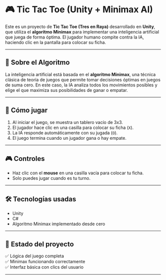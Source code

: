 # 🎮 Tic Tac Toe (Unity + Minimax AI)

Este es un proyecto de **Tic Tac Toe (Tres en Raya)** desarrollado en **Unity**, que utiliza el **algoritmo Minimax** para implementar una inteligencia artificial que juega de forma óptima. El jugador humano compite contra la IA, haciendo clic en la pantalla para colocar su ficha.

---

## 🧠 Sobre el Algoritmo

La inteligencia artificial está basada en el **algoritmo Minimax**, una técnica clásica de teoría de juegos que permite tomar decisiones óptimas en juegos de suma cero. En este caso, la IA analiza todos los movimientos posibles y elige el que maximiza sus posibilidades de ganar o empatar.

---

## 🚀 Cómo jugar

1. Al iniciar el juego, se muestra un tablero vacío de 3x3.
2. El jugador hace clic en una casilla para colocar su ficha (`X`).
3. La IA responde automáticamente con su jugada (`O`).
4. El juego termina cuando un jugador gana o hay empate.

---

## 🎮 Controles

- Haz clic con el **mouse** en una casilla vacía para colocar tu ficha.
- Solo puedes jugar cuando es tu turno.

---

## 🛠️ Tecnologías usadas

- Unity
- C#
- Algoritmo Minimax implementado desde cero

---

## 🧪 Estado del proyecto

✅ Lógica del juego completa  
✅ Minimax funcionando correctamente  
✅ Interfaz básica con clics del usuario  

---


